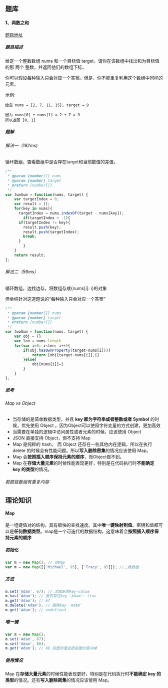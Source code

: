 ## 题库

#### 1、两数之和 

[题目地址](https://leetcode-cn.com/problems/two-sum/)

##### 题目描述
给定一个整数数组 nums 和一个目标值 target，请你在该数组中找出和为目标值的那 两个 整数，并返回他们的数组下标。

你可以假设每种输入只会对应一个答案。但是，你不能重复利用这个数组中同样的元素。

示例:

```
给定 nums = [2, 7, 11, 15], target = 9

因为 nums[0] + nums[1] = 2 + 7 = 9
所以返回 [0, 1]
```



##### 题解

###### 解法一（192ms)

循环数组，查看数组中是否存在target和当前数值的差值，

```javascript
/**
 * @param {number[]} nums
 * @param {number} target
 * @return {number[]}
 */
var twoSum = function(nums, target) {
	var targetIndex = 0;
	var result = [];
	for(key in nums){
	  targetIndex = nums.indexOf(target - nums[key]);
		if(targetIndex > -1){
      if(targetIndex != key){
        result.push(key);
        result.push(targetIndex);
        break;
      }
		}
	}
	return result;
};
```



###### 解法二（56ms）

循环数组，边找边存，将数组存成{nums[i]: i}的对象

但单纯针对这道题说的“每种输入只会对应一个答案”

```javascript
/**
 * @param {number[]} nums
 * @param {number} target
 * @return {number[]}
 */
var twoSum = function(nums, target) {
    var obj = {}
    var len = nums.length
    for(var i=0; i<len; i++){
        if(obj.hasOwnProperty(target-nums[i])){
            return [obj[target-nums[i]],i]
        }else{
            obj[nums[i]]=i
        }
    }
};
```



##### 思考

###### Map vs Object

- 当存储的是简单数据类型，并且 **key 都为字符串或者整数或者 Symbol** 的时候，优先使用 Object 。因为Object可以使用字符变量的方式创建，更加高效
- 当需要在单独的逻辑中访问属性或者元素的时候，应该使用 Object
- JSON 直接支持 Object，但不支持 Map
- Map 是纯粹的 hash， 而 Object 还存在一些其他内在逻辑，所以在执行 delete 的时候会有性能问题。所以**写入删除密集**的情况应该使用 Map。
- Map 会**按照插入顺序保持元素的顺序**，而Object做不到。
- Map 在**存储大量元素**的时候性能表现更好，特别是在代码执行时**不能确定 key 的类型**的情况。



###### 若题目数组有重复内容



## 理论知识

#### Map

是一组键值对的结构，具有极快的查找速度。其中**唯一键映射到值**。密钥和值都可以是**任何数据类型**。map是一个可迭代的数据结构，这意味着会**按照插入顺序保持元素的顺序**

##### 初始化

```javascript
var m = new Map(); // 空Map
var m = new Map([['Michael', 95], ['Tracy', 85]]); //二维数组
```

##### 方法

```javascript
m.set('Adam', 67); // 添加新的key-value
m.has('Adam'); // 是否存在key 'Adam': true
m.get('Adam'); // 67
m.delete('Adam'); // 删除key 'Adam'
m.get('Adam'); // undefined
```

##### 唯一键

```javascript
var m = new Map();
m.set('Adam', 67);
m.set('Adam', 88);
m.get('Adam'); // 88 后面的值会把前面的值冲掉
```

##### 使用情况

Map 在**存储大量元素**的时候性能表现更好，特别是在代码执行时**不能确定 key 的类型**的情况。还有**写入删除密集**的情况应该使用 Map。

